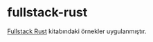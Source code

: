 # fullstack-rust

[Fullstack Rust](https://www.newline.co/fullstack-rust) kitabındaki örnekler uygulanmıştır.

